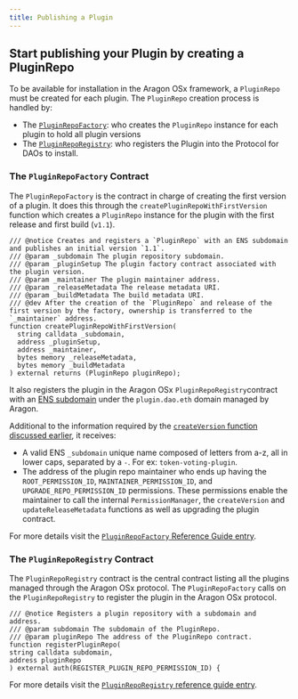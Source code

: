 ```yaml
---
title: Publishing a Plugin
---
```


## Start publishing your Plugin by creating a PluginRepo

To be available for installation in the Aragon OSx framework, a `PluginRepo` must be created for each plugin. The `PluginRepo` creation process is handled by:

- The [`PluginRepoFactory`](../../../../03-reference-guide/framework/plugin/repo/PluginRepoFactory.md): who creates the `PluginRepo` instance for each plugin to hold all plugin versions
- The [`PluginRepoRegistry`](../../../../03-reference-guide/framework/plugin/repo/PluginRepoRegistry.md): who registers the Plugin into the Protocol for DAOs to install.

<!-- TODO
- call `createPluginRepoWithFirstVersion` in `PluginRepoFactory`
- this creates the `PluginRepo` with a `1.1` version release and registers it in the `PluginRepoRegistry` with an ENS name

For all subsequent builds and releases, `createVersion` inside the registered `PluginRepo` has to be called.
 -->

### The `PluginRepoFactory` Contract

The `PluginRepoFactory` is the contract in charge of creating the first version of a plugin. It does this through the `createPluginRepoWithFirstVersion` function which creates a `PluginRepo` instance for the plugin with the first release and first build (`v1.1`).

```solidity title="@aragon/framework/repo/PluginRepoFactory.sol"
/// @notice Creates and registers a `PluginRepo` with an ENS subdomain and publishes an initial version `1.1`.
/// @param _subdomain The plugin repository subdomain.
/// @param _pluginSetup The plugin factory contract associated with the plugin version.
/// @param _maintainer The plugin maintainer address.
/// @param _releaseMetadata The release metadata URI.
/// @param _buildMetadata The build metadata URI.
/// @dev After the creation of the `PluginRepo` and release of the first version by the factory, ownership is transferred to the `_maintainer` address.
function createPluginRepoWithFirstVersion(
  string calldata _subdomain,
  address _pluginSetup,
  address _maintainer,
  bytes memory _releaseMetadata,
  bytes memory _buildMetadata
) external returns (PluginRepo pluginRepo);
```

It also registers the plugin in the Aragon OSx `PluginRepoRegistry`contract with an [ENS subdomain](../../03-ens-names.md) under the `plugin.dao.eth` domain managed by Aragon.

Additional to the information required by the [`createVersion` function discussed earlier](./index.md/#the-pluginrepo-contract), it receives:

- A valid ENS `_subdomain` unique name composed of letters from a-z, all in lower caps, separated by a `-`. For ex: `token-voting-plugin`.
- The address of the plugin repo maintainer who ends up having the `ROOT_PERMISSION_ID`, `MAINTAINER_PERMISSION_ID`, and `UPGRADE_REPO_PERMISSION_ID` permissions. These permissions enable the maintainer to call the internal `PermissionManager`, the `createVersion` and `updateReleaseMetadata` functions as well as upgrading the plugin contract.

For more details visit the [`PluginRepoFactory` Reference Guide entry](../../../../03-reference-guide/framework/plugin/repo/PluginRepoFactory.md).

### The `PluginRepoRegistry` Contract

The `PluginRepoRegistry` contract is the central contract listing all the plugins managed through the Aragon OSx protocol. The `PluginRepoFactory` calls on the `PluginRepoRegistry` to register the plugin in the Aragon OSx protocol.

```solidity title="@aragon/framework/PluginRepoRegistry.sol"
/// @notice Registers a plugin repository with a subdomain and address.
/// @param subdomain The subdomain of the PluginRepo.
/// @param pluginRepo The address of the PluginRepo contract.
function registerPluginRepo(
string calldata subdomain,
address pluginRepo
) external auth(REGISTER_PLUGIN_REPO_PERMISSION_ID) {
```

For more details visit the [`PluginRepoRegistry` reference guide entry](../../../../03-reference-guide/framework/plugin/repo/PluginRepoRegistry.md).
